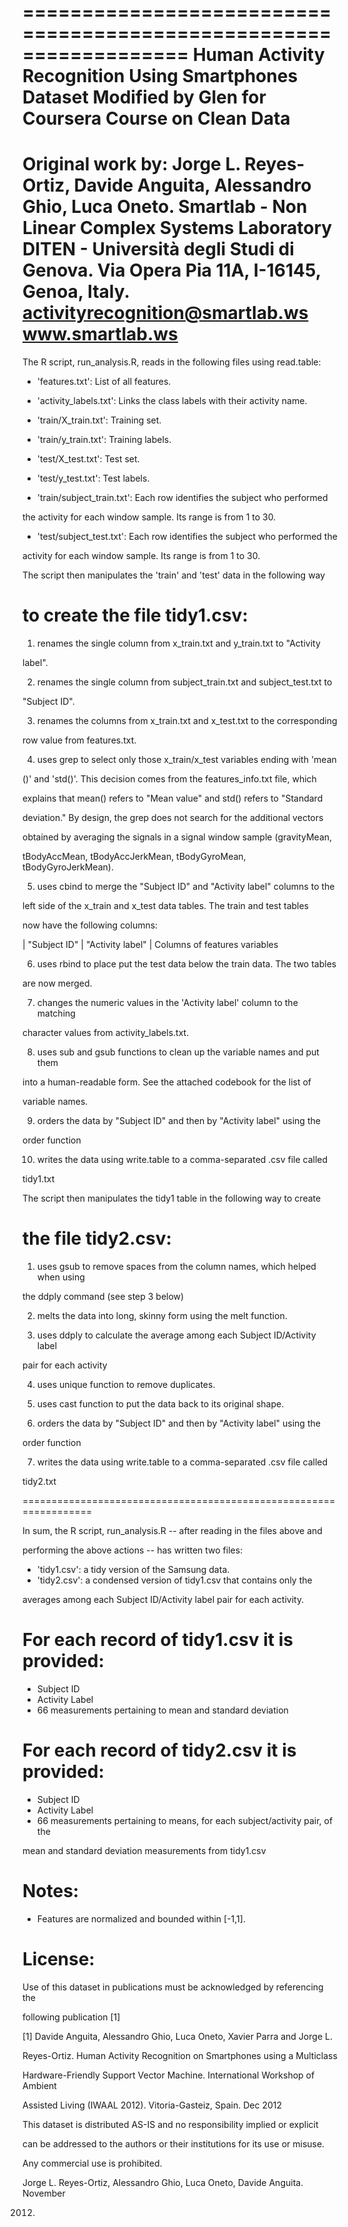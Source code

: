 ==================================================================
Human Activity Recognition Using Smartphones Dataset
**Modified by Glen for Coursera Course on Clean Data**
==================================================================
Original work by:
Jorge L. Reyes-Ortiz, Davide Anguita, Alessandro Ghio, Luca Oneto.
Smartlab - Non Linear Complex Systems Laboratory
DITEN - Università degli Studi di Genova.
Via Opera Pia 11A, I-16145, Genoa, Italy.
activityrecognition@smartlab.ws
www.smartlab.ws
==================================================================

The R script, run_analysis.R, reads in the following files using read.table:

- 'features.txt': List of all features.

- 'activity_labels.txt': Links the class labels with their activity name.

- 'train/X_train.txt': Training set.

- 'train/y_train.txt': Training labels.

- 'test/X_test.txt': Test set.

- 'test/y_test.txt': Test labels.

- 'train/subject_train.txt': Each row identifies the subject who performed 

the activity for each window sample. Its range is from 1 to 30.

- 'test/subject_test.txt': Each row identifies the subject who performed the 

activity for each window sample. Its range is from 1 to 30.


The script then manipulates the 'train' and 'test' data in the following way 

to create the file tidy1.csv:
======================================

1. renames the single column from x_train.txt and y_train.txt to "Activity 

label".

2. renames the single column from subject_train.txt and subject_test.txt to 

"Subject ID".

3. renames the columns from x_train.txt and x_test.txt to the corresponding 

row value from features.txt. 

4. uses grep to select only those x_train/x_test variables ending with 'mean

()' and 'std()'. This decision comes from the features_info.txt file, which 

explains that mean() refers to "Mean value" and std() refers to "Standard 

deviation." By design, the grep does not search for the additional vectors 

obtained by averaging the signals in a signal window sample (gravityMean, 

tBodyAccMean, tBodyAccJerkMean, tBodyGyroMean, tBodyGyroJerkMean).

5. uses cbind to merge the "Subject ID" and "Activity label" columns to the 

left side of the x_train and x_test data tables. The train and test tables 

now have the following columns:

   | "Subject ID" | "Activity label" | Columns of features variables

6. uses rbind to place put the test data below the train data. The two tables 

are now merged.

7. changes the numeric values in the 'Activity label' column to the matching 

character values from activity_labels.txt.

8. uses sub and gsub functions to clean up the variable names and put them 

into a human-readable form. See the attached codebook for the list of 

variable names.

9. orders the data by "Subject ID" and then by "Activity label" using the 

order function

10. writes the data using write.table to a comma-separated .csv file called 

tidy1.txt

The script then manipulates the tidy1 table in the following way to create 

the file tidy2.csv:
======================================

1. uses gsub to remove spaces from the column names, which helped when using 

the ddply command (see step 3 below)

2. melts the data into long, skinny form using the melt function.

3. uses ddply to calculate the average among each Subject ID/Activity label 

pair for each activity

4. uses unique function to remove duplicates.

5. uses cast function to put the data back to its original shape. 

6. orders the data by "Subject ID" and then by "Activity label" using the 

order function

7. writes the data using write.table to a comma-separated .csv file called 

tidy2.txt

==================================================================

In sum, the R script, run_analysis.R -- after reading in the files above and 

performing the above actions -- has written two files: 

- 'tidy1.csv': a tidy version of the Samsung data.
- 'tidy2.csv': a condensed version of tidy1.csv that contains only the 

averages among each Subject ID/Activity label pair for each activity.

For each record of tidy1.csv it is provided:
======================================

- Subject ID
- Activity Label
- 66 measurements pertaining to mean and standard deviation

For each record of tidy2.csv it is provided:
======================================

- Subject ID
- Activity Label
- 66 measurements pertaining to means, for each subject/activity pair, of the 

mean and standard deviation measurements from tidy1.csv


Notes: 
======
- Features are normalized and bounded within [-1,1].

License:
========
Use of this dataset in publications must be acknowledged by referencing the 

following publication [1] 

[1] Davide Anguita, Alessandro Ghio, Luca Oneto, Xavier Parra and Jorge L. 

Reyes-Ortiz. Human Activity Recognition on Smartphones using a Multiclass 

Hardware-Friendly Support Vector Machine. International Workshop of Ambient 

Assisted Living (IWAAL 2012). Vitoria-Gasteiz, Spain. Dec 2012

This dataset is distributed AS-IS and no responsibility implied or explicit 

can be addressed to the authors or their institutions for its use or misuse. 

Any commercial use is prohibited.

Jorge L. Reyes-Ortiz, Alessandro Ghio, Luca Oneto, Davide Anguita. November 

2012.
